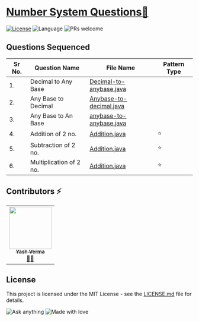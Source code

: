 # [Number System Questions🚀](https://leetcode.com/problemset/algorithms/)

[![License](https://img.shields.io/badge/license-Apache_2.0-blue.svg)](LICENSE.md) ![Language](https://img.shields.io/badge/language-Java%20%2F%20Data_Structures%2F-blue.svg) ![PRs welcome](https://img.shields.io/badge/PRs%20-welcome-brightgreen.svg) 

## Questions Sequenced
 
| Sr No. | Question Name | File Name | Pattern Type |
|-----------|-----------|---------|---------------|
| 1.| Decimal to Any Base| [Decimal-to-anybase.java](https://github.com/vyash5075/Java-Programming/blob/NumberSystem/Decimal-to-anybase.java) |  |
| 2.| Any Base to Decimal| [Anybase-to-decimal.java](https://github.com/vyash5075/Java-Programming/blob/NumberSystem/Anybase-to-decimal.java) |  |
| 3.| Any Base to An Base| [anybase-to-anybase.java](https://github.com/vyash5075/Java-Programming/blob/NumberSystem//anybase-to-anybase.java) |  |
| 4.| Addition of 2 no.| [Addition.java](https://github.com/vyash5075/Java-Programming/blob/NumberSystem//Addition.java) | ⭐ |
| 5.| Subtraction of 2 no.| [Addition.java](https://github.com/vyash5075/Java-Programming/blob/NumberSystem//Addition.java) | ⭐ |
| 6.| Multiplication of 2 no.| [Addition.java](https://github.com/vyash5075/Java-Programming/blob/NumberSystem//Addition.java) | ⭐ |

 
 
 ## Contributors ⚡
<table>
  <tr>
    <td align="center"><a href="https://github.com/vyash5075"><img src="https://avatars.githubusercontent.com/u/44260505?v=4" width="114px;" alt=""/><br /><sub><b>Yash Verma</b></sub></a><br /><a href="https://github.com/vyash5075" title="Github"> 👨‍💻 </a></td>
  </tr>
</table>

 
## License
This project is licensed under the MIT License - see the [LICENSE.md](LICENSE.md) file for details.                    
                     
                       
 

















![Ask anything](https://img.shields.io/badge/Ask%20me-anything-1abc9c.svg)   ![Made with love](http://ForTheBadge.com/images/badges/built-with-love.svg) 
